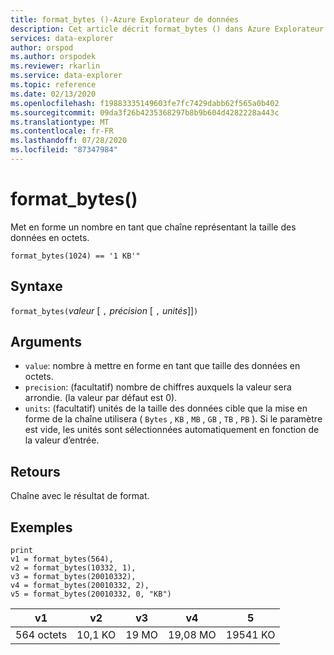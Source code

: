 ```yaml
---
title: format_bytes ()-Azure Explorateur de données
description: Cet article décrit format_bytes () dans Azure Explorateur de données.
services: data-explorer
author: orspod
ms.author: orspodek
ms.reviewer: rkarlin
ms.service: data-explorer
ms.topic: reference
ms.date: 02/13/2020
ms.openlocfilehash: f19883335149603fe7fc7429dabb62f565a0b402
ms.sourcegitcommit: 09da3f26b4235368297b8b9b604d4282228a443c
ms.translationtype: MT
ms.contentlocale: fr-FR
ms.lasthandoff: 07/28/2020
ms.locfileid: "87347984"
---
```

# <a name="format_bytes"></a>format_bytes()

Met en forme un nombre en tant que chaîne représentant la taille des données en octets.

```kusto
format_bytes(1024) == '1 KB'"
```

## <a name="syntax"></a>Syntaxe

`format_bytes(`*valeur* [ `,` *précision* [ `,` *unités*]]`)`

## <a name="arguments"></a>Arguments

* `value`: nombre à mettre en forme en tant que taille des données en octets.
* `precision`: (facultatif) nombre de chiffres auxquels la valeur sera arrondie. (la valeur par défaut est 0).
* `units`: (facultatif) unités de la taille des données cible que la mise en forme de la chaîne utilisera ( `Bytes` , `KB` , `MB` , `GB` , `TB` , `PB` ). Si le paramètre est vide, les unités sont sélectionnées automatiquement en fonction de la valeur d’entrée.

## <a name="returns"></a>Retours

Chaîne avec le résultat de format.

## <a name="examples"></a>Exemples

<!-- csl: https://help.kusto.windows.net/Samples -->
```kusto
print 
v1 = format_bytes(564),
v2 = format_bytes(10332, 1),
v3 = format_bytes(20010332),
v4 = format_bytes(20010332, 2),
v5 = format_bytes(20010332, 0, "KB")
```

|v1|v2|v3|v4|5|
|---|---|---|---|---|
|564 octets|10,1 KO|19 MO|19,08 MO|19541 KO|
